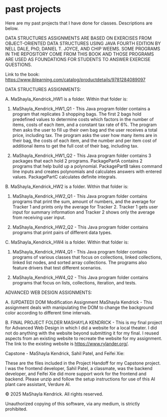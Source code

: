 # past projects

Here are my past projects that I have done for classes. Descriptions are below.

DATA STRUCTURES ASSIGNMENTS ARE BASED ON EXERCISES FROM OBJECT-ORIENTED DATA STRUCTURES USING JAVA FOURTH EDITION BY NELL DALE, PhD, DANIEL T. JOYCE, AND CHIP WEEMS. SOME PROGRAMS IN THE REPOSITORY COME FROM THIS BOOK AND THOSE PROGRAMS ARE USED AS FOUNDATIONS FOR STUDENTS TO ANSWER EXERCISE QUESTIONS.

Link to the book: https://www.jblearning.com/catalog/productdetails/9781284089097

DATA STRUCTURES ASSIGNMENTS:

A. MaShayla_Kendrick_HW1 is a folder. Within that folder is:

1. MaShayla_Kendrick_HW1_Q1 - This Java program folder contains a program that replicates 3 shopping bags. The first 2 bags hold predefined values to determine costs which factors in the number of items, costs of each item, and a constant tax rate of 6%. The program then asks the user to fill up their own bag and the user receives a total price, including tax. The program asks the user how many items are in their bag, the costs of each item, and the number and per item cost of additional items to get the full cost of their bag, including tax.

2. MaShayla_Kendrick_HW1_Q2 - This Java program folder contains 3 packages that each hold 2 programs. PackagePartA contains 2 programs that help build up a polynomial. PackagePartB takes command line inputs and creates polynomials and calculates answers with entered values. PackagePartC calculates definite integrals.

B. MaShayla_Kendrick_HW2 is a folder. Within that folder is:

1. MaShayla_Kendrick_HW2_Q1 - This Java program folder contains programs that print the sum, amount of numbers, and the average for Tracker 1 and prints only the average for Tracker 2. Tracker 1 gets user input for summary information and Tracker 2 shows only the average from receiving user input.

2. MaShayla_Kendrick_HW2_Q2 - This Java program folder contains programs that print pairs of different data types.

C. MaShayla_Kendrick_HW4 is a folder. Within that folder is:

1. MaShayla_Kendrick_HW4_Q1 - This Java program folder contains programs of various classes that focus on collections, linked collections, linked list nodes, and sorted array collections. The programs also feature drivers that test different scenarios.

2. MaShayla_Kendrick_HW4_Q2 - This Java program folder contains programs that focus on lists, collections, iteration, and tests.

ADVANCED WEB DESIGN ASSIGNMENTS:

A. (UPDATED) DOM Modification Assignment MaShayla Kendrick - This assignment deals with manipulating the DOM to change the background color according to different time intervals.

B. FINAL PROJECT FOLDER MASHAYLA KENDRICK - This is my final project for Advanced Web Design in which I did a website for a local theater. I did not do anything with the website beyond submitting it for my final. I reused aspects from an existing website to recreate the website for my assignment. The link to the existing website is https://www.rylander.org/.

Capstone - MaShayla Kendrick, Sahil Patel, and Feifei Xie:

These are the files included in the Project Handoff for my Capstone project. I was the frontend developer, Sahil Patel, a classmate, was the backend developer, and Feifei Xie did more support work for the frontend and backend. Please unzip and follow the setup instructions for use of this AI plant care assistant, Verdure AI. 


© 2025 MaShayla Kendrick. All rights reserved.

Unauthorized copying of this software, via any medium, is strictly prohibited.

